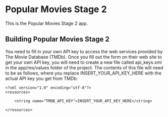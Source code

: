 # Popular Movies Stage 2
This is the Popular Movies Stage 2 app.
## Building Popular Movies Stage 2
You need to fill in your own API key to access the web services provided by The Movie Database (TMDb). Once you fill out the form on their web site to get your own API key, you will need to create a new file called api_keys.xml in the app/res/values folder of the project. The contents of this file will need to be as follows, where you replace INSERT_YOUR_API_KEY_HERE with the actual API key you get from TMDb:

```
<?xml version="1.0" encoding="utf-8"?>
<resources>

    <string name="TMDB_API_KEY">INSERT_YOUR_API_KEY_HERE</string>

</resources>
```
